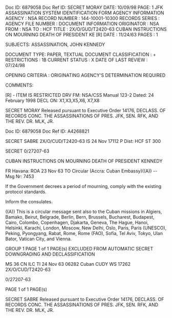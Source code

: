 Doc ID: 6879058 Doc Ref ID: SECRET MORAY DATE: 10/09/98
PAGE: 1
JFK ASSASSINATION SYSTEM
IDENTIFICATION FORM
AGENCY INFORMATION
AGENCY : NSA
RECORD NUMBER : 144-10001-10300
RECORDS SERIES :
AGENCY FILE NUMBER :
DOCUMENT INFORMATION
ORIGINATOR : NSA
FROM : NSA
TO : HCF
TITLE :
2X/O/GUD/T2420-63 CUBAN INSTRUCTIONS ON MOURNING DEATH OF PRESIDENT KE [R]
DATE : 11/24/63
PAGES : 1

SUBJECTS:
ASSASSINATION, JOHN KENNEDY

DOCUMENT TYPE: PAPER, TEXTUAL DOCUMENT
CLASSIFICATION : +
RESTRICTIONS : 1B
CURRENT STATUS : X
DATE OF LAST REVIEW : 07/24/98

OPENING CRITERIA :
ORIGINATING AGENCY'S DETERMINATION REQUIRED

COMMENTS:

[R] - ITEM IS RESTRICTED
DRV FM: NSA/CSS Manual 123-2
Dated: 24 February 1998
DECL ON: X1,X3,X5,X6, X7,X8

SECRET MORAY
Released pursuant to Executive Order 14176, DECLASS. OF RECORDS CONC. THE ASSASSINATIONS OF PRES. JFK, SEN.
RFK, AND THE REV. DR. MLK, JR.

Doc ID: 6879058 Doc Ref ID: A4268821

SECRET SABRE
2X/O/CUD/T2420-63
IS 24 Nov 17112 P
Dist: HCF
ST 300

SECRET
0/27207-63

CUBAN INSTRUCTIONS ON MOURNING DEATH OF PRESIDENT KENNEDY

FR Havana: ROA 23 Nov 63
TO Circular (Accra: Cuban Embassy)((A)) --
Msg Nr: 7453

If the Government decrees a period of mourning, comply with
the existing protocol standards.

Inform the consulates.

((A)) This is a circular message sent also to the Cuban missions
in Algiers, Bamako, Beirut, Belgrade, Berlin, Bern,
Brussels, Bucharest, Budapest, Cairo, Colombo, Copenhagen,
Djakarta, Geneva, The Hague, Hanoi, Helsinki, Karachi,
London, Moscow, New Delhi, Oslo, Paris, Paris (UNESCO),
Peking, Pyongyang, Rabat, Rome, Rome (FAO), Sofia, Tel Aviv,
Tokyo, Ulan Bator, Vatican City, and Vienna.

GROUP 1 PAGE 1 of 1 PAGE(s)
EXCLUDED FROM AUTOMATIC
SECRET
DOWNGRADING AND DECLASSIFICATION

MS 36 CN ILC TI 24 Nov 63 06282
Cuban CUDY WS 17262 2X/O/CUD/T2420-63

0/27207-63

PAGE 1 of 1 PAGE(s)

SECRET SABRE
Released pursuant to Executive Order 14176, DECLASS. OF RECORDS CONC. THE ASSASSINATIONS OF PRES. JFK, SEN.
RFK, AND THE REV. DR. MLK, JR.

